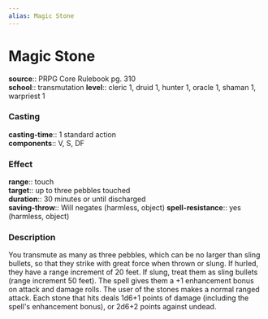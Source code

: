 ```yaml
---
alias: Magic Stone
---
```


# Magic Stone 

**source**:: PRPG Core Rulebook pg. 310  
**school**:: transmutation
**level**:: cleric 1, druid 1, hunter 1, oracle 1, shaman 1, warpriest 1

### Casting 

**casting-time**:: 1 standard action  
**components**:: V, S, DF

### Effect 

**range**:: touch  
**target**:: up to three pebbles touched  
**duration**:: 30 minutes or until discharged  
**saving-throw**:: Will negates (harmless, object)
**spell-resistance**:: yes (harmless, object)

### Description 

You transmute as many as three pebbles, which can be no larger than sling bullets, so that they strike with great force when thrown or slung. If hurled, they have a range increment of 20 feet. If slung, treat them as sling bullets (range increment 50 feet). The spell gives them a +1 enhancement bonus on attack and damage rolls. The user of the stones makes a normal ranged attack. Each stone that hits deals 1d6+1 points of damage (including the spell's enhancement bonus), or 2d6+2 points against undead.
